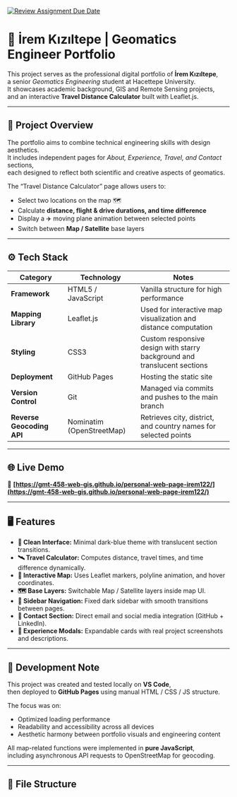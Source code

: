 [![Review Assignment Due Date](https://classroom.github.com/assets/deadline-readme-button-22041afd0340ce965d47ae6ef1cefeee28c7c493a6346c4f15d667ab976d596c.svg)](https://classroom.github.com/a/7C3xAGjq)
# 🌌 İrem Kızıltepe | Geomatics Engineer Portfolio

This project serves as the professional digital portfolio of **İrem Kızıltepe**,  
a senior *Geomatics Engineering* student at Hacettepe University.  
It showcases academic background, GIS and Remote Sensing projects,  
and an interactive **Travel Distance Calculator** built with Leaflet.js.

---

## 🧩 Project Overview

The portfolio aims to combine technical engineering skills with design aesthetics.  
It includes independent pages for *About, Experience, Travel, and Contact* sections,  
each designed to reflect both scientific and creative aspects of geomatics.

The “Travel Distance Calculator” page allows users to:
- Select two locations on the map 🗺️  
- Calculate **distance, flight & drive durations, and time difference**  
- Display a ✈️ moving plane animation between selected points  
- Switch between **Map / Satellite** base layers  

---

## ⚙️ Tech Stack

| Category | Technology | Notes |
|-----------|-------------|--------|
| **Framework** | HTML5 / JavaScript | Vanilla structure for high performance |
| **Mapping Library** | Leaflet.js | Used for interactive map visualization and distance computation |
| **Styling** | CSS3 | Custom responsive design with starry background and translucent sections |
| **Deployment** | GitHub Pages | Hosting the static site |
| **Version Control** | Git | Managed via commits and pushes to the main branch |
| **Reverse Geocoding API** | Nominatim (OpenStreetMap) | Retrieves city, district, and country names for selected points |

---
## 🌐 Live Demo
🔗 **[https://gmt-458-web-gis.github.io/personal-web-page-irem122/](https://gmt-458-web-gis.github.io/personal-web-page-irem122/)**

---

## 🖥️ Features

- **🎨 Clean Interface:** Minimal dark-blue theme with translucent section transitions.  
- **🛰️ Travel Calculator:** Computes distance, travel times, and time difference dynamically.  
- **📍 Interactive Map:** Uses Leaflet markers, polyline animation, and hover coordinates.  
- **🗺️ Base Layers:** Switchable Map / Satellite layers inside map UI.  
- **🧭 Sidebar Navigation:** Fixed dark sidebar with smooth transitions between pages.  
- **📧 Contact Section:** Direct email and social media integration (GitHub + LinkedIn).  
- **📸 Experience Modals:** Expandable cards with real project screenshots and descriptions.  

---

## 🧠 Development Note

This project was created and tested locally on **VS Code**,  
then deployed to **GitHub Pages** using manual HTML / CSS / JS structure.  

The focus was on:
- Optimized loading performance  
- Readability and accessibility across all devices  
- Aesthetic harmony between portfolio visuals and engineering content  

All map-related functions were implemented in **pure JavaScript**,  
including asynchronous API requests to OpenStreetMap for geocoding.

---

## 📂 File Structure

